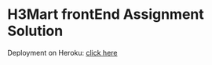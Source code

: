 # H3Mart frontEnd Assignment Solution

Deployment on Heroku: [click here](https://facebook.github.io/create-react-app/docs/running-tests)
